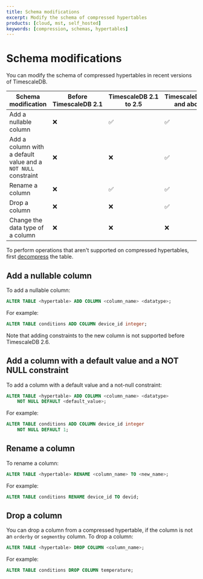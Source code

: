 ```yaml
---
title: Schema modifications
excerpt: Modify the schema of compressed hypertables
products: [cloud, mst, self_hosted]
keywords: [compression, schemas, hypertables]
---
```


# Schema modifications

You can modify the schema of compressed hypertables in recent versions of
TimescaleDB.

|Schema modification|Before TimescaleDB&nbsp;2.1|TimescaleDB&nbsp;2.1 to 2.5|TimescaleDB&nbsp;2.6 and above|
|-|-|-|-|
|Add a nullable column|❌|✅|✅|
|Add a column with a default value and a `NOT NULL` constraint|❌|❌|✅|
|Rename a column|❌|✅|✅|
|Drop a column|❌|❌|✅|
|Change the data type of a column|❌|❌|❌|

To perform operations that aren't supported on compressed hypertables, first
[decompress][decompression] the table.

## Add a nullable column

To add a nullable column:

```sql
ALTER TABLE <hypertable> ADD COLUMN <column_name> <datatype>;
```

For example:

```sql
ALTER TABLE conditions ADD COLUMN device_id integer;
```

Note that adding constraints to the new column is not supported before
TimescaleDB 2.6.

## Add a column with a default value and a NOT NULL constraint

To add a column with a default value and a not-null constraint:

```sql
ALTER TABLE <hypertable> ADD COLUMN <column_name> <datatype>
    NOT NULL DEFAULT <default_value>;
```

For example:

```sql
ALTER TABLE conditions ADD COLUMN device_id integer
    NOT NULL DEFAULT 1;
```

## Rename a column

To rename a column:

```sql
ALTER TABLE <hypertable> RENAME <column_name> TO <new_name>;
```

For example:

```sql
ALTER TABLE conditions RENAME device_id TO devid;
```

## Drop a column

You can drop a column from a compressed hypertable, if the column is not an
`orderby` or `segmentby` column. To drop a column:

```sql
ALTER TABLE <hypertable> DROP COLUMN <column_name>;
```

For example:

```sql
ALTER TABLE conditions DROP COLUMN temperature;
```

[decompression]: /use-timescale/:currentVersion:/compression/decompress-chunks/
